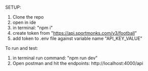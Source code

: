 SETUP:
1. Clone the repo
2. open in ide
3. in terminal: "npm i"
4. create token from "https://api.sportmonks.com/v3/football"
5. add token to .env file against variable name "API_KEY_VALUE"

To run and test:
1. in terminal run command: "npm run dev"
2. Open postman and hit the endpoints: http://localhost:4000/api
